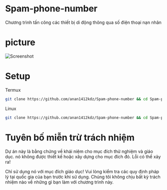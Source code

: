 # Spam-phone-number
Chương trình tấn công các thiết bị di động thông qua số điện thoại nạn nhân
# picture
![Screenshot](https://github.com/anan1412kdz/Pic/blob/main/Spamsms.jpg?raw=true)
# Setup
Termux
```bash 
git clone https://github.com/anan1412kdz/Spam-phone-number && cd Spam-phone-number && pkg update && pkg install python git -y && pip install requests pystyle rich && python andeptraii.py
```
Linux
```bash
git clone https://github.com/anan1412kdz/Spam-phone-number && cd Spam-phone-number && sudo apt update && sudo apt install python3 git python3-pip -y && pip install requests pystyle rich && python3 andeptraii.py
```
# Tuyên bố miễn trừ trách nhiệm
Dự án này là bằng chứng về khái niệm cho mục đích thử nghiệm và giáo dục.
nó không được thiết kế hoặc xây dựng cho mục đích đó. Lỗi có thể xảy ra!

Chỉ sử dụng nó với mục đích giáo dục!
Vui lòng kiểm tra các quy định pháp lý tại quốc gia của bạn trước khi sử dụng.
Chúng tôi không chịu bất kỳ trách nhiệm nào về những gì bạn làm với chương trình này.
